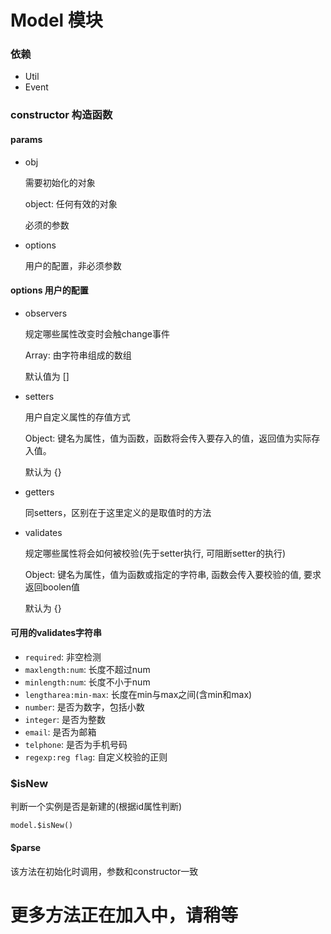 # Model 模块


### 依赖
* Util
* Event


### constructor 构造函数

#### params
* obj

    需要初始化的对象

    object: 任何有效的对象

    必须的参数

* options

    用户的配置，非必须参数


#### options 用户的配置
* observers

    规定哪些属性改变时会触change事件

    Array: 由字符串组成的数组

    默认值为 []

* setters

    用户自定义属性的存值方式

    Object: 键名为属性，值为函数，函数将会传入要存入的值，返回值为实际存入值。

    默认为 {}

* getters

    同setters，区别在于这里定义的是取值时的方法

* validates

    规定哪些属性将会如何被校验(先于setter执行, 可阻断setter的执行)

    Object: 键名为属性，值为函数或指定的字符串, 函数会传入要校验的值, 要求返回boolen值

    默认为 {}


#### 可用的validates字符串
* `required`: 非空检测
* `maxlength:num`: 长度不超过num
* `minlength:num`: 长度不小于num
* `lengtharea:min-max`: 长度在min与max之间(含min和max)
* `number`: 是否为数字，包括小数
* `integer`: 是否为整数
* `email`: 是否为邮箱
* `telphone`: 是否为手机号码
* `regexp:reg flag`: 自定义校验的正则


### $isNew

判断一个实例是否是新建的(根据id属性判断)

    model.$isNew()


#### $parse

该方法在初始化时调用，参数和constructor一致


# 更多方法正在加入中，请稍等